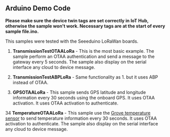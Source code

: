 ## Arduino Demo Code

__Please make sure the device twin tags are set correctly in IoT Hub, otherwise the sample won't work. Necessary tags are at the start of every sample file.ino.__

This samples were tested with the Seeeduino LoRaWan boards.

1. **TransmissionTestOTAALoRa** - This is the most basic example. The sample perform an OTAA authentication and send a message to the gateway every 5 seconds. The sample also display on the serial interface any cloud to device message.

2. **TransmissionTestABPLoRa** - Same functionality as 1. but it uses ABP instead of OTAA.

3. **GPSOTAALoRa** - This sample sends GPS latitude and longitude information every 30 seconds using the onboard GPS. It uses OTAA activation. It uses OTAA activation to authenticate.

34 **TemperatureOTAALoRa** - This sample use the [Grove temperature sensor](http://wiki.seeedstudio.com/Grove-Temperature_Sensor/) to send temperature information every 30 seconds. It uses OTAA activation to authenticate. The sample also display on the serial interface any cloud to device message.